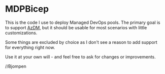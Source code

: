 # MDPBicep
This is the code I use to deploy Managed DevOps pools. The primary goal is to support [AzDM](https://github.com/AZDOPS/AzDM), but it should be usable for most scenarios with little customizations.

Some things are excluded by choice as I don't see a reason to add support for everything right now.

Use it at your own will - and feel free to ask for changes or improvements.

//Bjompen
